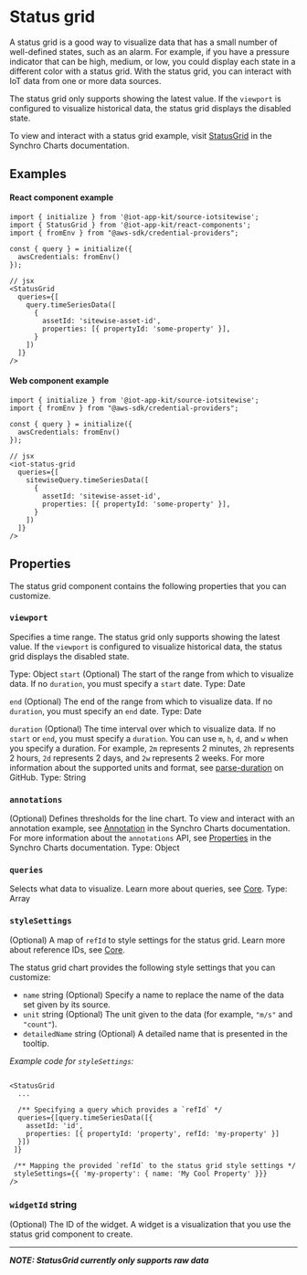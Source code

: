 # Status grid

A status grid is a good way to visualize data that has a small number of well-defined states, such as an alarm. For example, if you have a pressure indicator that can be high, medium, or low, you could display each state in a different color with a status grid. With the status grid, you can interact with IoT data from one or more data sources.

The status grid only supports showing the latest value. If the `viewport` is configured to visualize historical data, the status grid displays the disabled state. 

To view and interact with a status grid example, visit [StatusGrid](https://synchrocharts.com/#/Components/StatusGrid) in the Synchro Charts documentation. 

## Examples

#### React component example

```
import { initialize } from '@iot-app-kit/source-iotsitewise';
import { StatusGrid } from '@iot-app-kit/react-components';
import { fromEnv } from "@aws-sdk/credential-providers";

const { query } = initialize({
  awsCredentials: fromEnv()
});

// jsx
<StatusGrid
  queries={[
    query.timeSeriesData([
      { 
        assetId: 'sitewise-asset-id', 
        properties: [{ propertyId: 'some-property' }],
      }
    ])
  ]}
/>
```

#### Web component example

```
import { initialize } from '@iot-app-kit/source-iotsitewise';
import { fromEnv } from "@aws-sdk/credential-providers";

const { query } = initialize({
  awsCredentials: fromEnv()
});

// jsx
<iot-status-grid
  queries={[
    sitewiseQuery.timeSeriesData([
      { 
        assetId: 'sitewise-asset-id', 
        properties: [{ propertyId: 'some-property' }],
      }
    ])
  ]}
/>
```

## Properties

The status grid component contains the following properties that you can customize. 

### `viewport` 

Specifies a time range. The status grid only supports showing the latest value. If the `viewport` is configured to visualize historical data, the status grid displays the disabled state. 

Type: Object 
`start` 
(Optional) The start of the range from which to visualize data. If no `duration`, you must specify a `start` date.
Type: Date

`end`
(Optional) The end of the range from which to visualize data. If no `duration`, you must specify an `end` date. 
Type: Date

`duration`
(Optional) The time interval over which to visualize data. If no `start` or `end`, you must specify a `duration`. You can use `m`, `h`, `d`, and `w` when you specify a duration. For example, `2m` represents 2 minutes, `2h` represents 2 hours, `2d` represents 2 days, and `2w` represents 2 weeks. For more information about the supported units and format, see [parse-duration](https://github.com/jkroso/parse-duration) on GitHub.
Type: String

### `annotations` 

(Optional) Defines thresholds for the line chart. To view and interact with an annotation example, see [Annotation](https://synchrocharts.com/#/Features/Annotation) in the Synchro Charts documentation. For more information about the `annotations` API, see [Properties](https://synchrocharts.com/#/API/Properties) in the Synchro Charts documentation. 
Type: Object

### `queries`

Selects what data to visualize. Learn more about queries, see [Core](https://github.com/awslabs/iot-app-kit/tree/main/docs/Core.md). 
Type: Array 

### `styleSettings`

(Optional) A map of `refId` to style settings for the status grid. Learn more about reference IDs, see [Core](https://github.com/awslabs/iot-app-kit/tree/main/docs/Core.md). 

The status grid chart provides the following style settings that you can customize:

* `name` string
    (Optional) Specify a name to replace the name of the data set given by its source.  
* `unit` string
    (Optional) The unit given to the data (for example, `"m/s"` and `"count"`).
* `detailedName` string
    (Optional) A detailed name that is presented in the tooltip.

*Example code for `styleSettings`:*

```

<StatusGrid
  ...

  /** Specifying a query which provides a `refId` */
  queries={[query.timeSeriesData([{ 
    assetId: 'id', 
    properties: [{ propertyId: 'property', refId: 'my-property' }]
  }])
 ]}
 
 /** Mapping the provided `refId` to the status grid style settings */
 styleSettings={{ 'my-property': { name: 'My Cool Property' }}}
/>

```

### `widgetId`  string

(Optional) The ID of the widget. A widget is a visualization that you use the status grid component to create.  

-----

***NOTE: StatusGrid currently only supports raw data***

